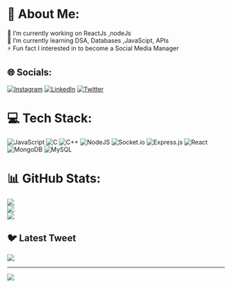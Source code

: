 # 💫 About Me:
 🔭 I’m currently working on ReactJs ,nodeJs<br>🌱 I’m currently learning DSA, Databases ,JavaScipt, APIs <br>⚡ Fun fact I interested in to become a Social Media Manager


## 🌐 Socials:
[![Instagram](https://img.shields.io/badge/Instagram-%23E4405F.svg?logo=Instagram&logoColor=white)](https://instagram.com/ajay__jadhav) [![LinkedIn](https://img.shields.io/badge/LinkedIn-%230077B5.svg?logo=linkedin&logoColor=white)](https://linkedin.com/in/https://www.linkedin.com/in/ajay-jadhav-5b7421207) [![Twitter](https://img.shields.io/badge/Twitter-%231DA1F2.svg?logo=Twitter&logoColor=white)](https://twitter.com/@jadhav_theajay) 

# 💻 Tech Stack:
![JavaScript](https://img.shields.io/badge/javascript-%23323330.svg?style=for-the-badge&logo=javascript&logoColor=%23F7DF1E) ![C](https://img.shields.io/badge/c-%2300599C.svg?style=for-the-badge&logo=c&logoColor=white) ![C++](https://img.shields.io/badge/c++-%2300599C.svg?style=for-the-badge&logo=c%2B%2B&logoColor=white) ![NodeJS](https://img.shields.io/badge/node.js-6DA55F?style=for-the-badge&logo=node.js&logoColor=white) ![Socket.io](https://img.shields.io/badge/Socket.io-black?style=for-the-badge&logo=socket.io&badgeColor=010101) ![Express.js](https://img.shields.io/badge/express.js-%23404d59.svg?style=for-the-badge&logo=express&logoColor=%2361DAFB) ![React](https://img.shields.io/badge/react-%2320232a.svg?style=for-the-badge&logo=react&logoColor=%2361DAFB) ![MongoDB](https://img.shields.io/badge/MongoDB-%234ea94b.svg?style=for-the-badge&logo=mongodb&logoColor=white) ![MySQL](https://img.shields.io/badge/mysql-%2300f.svg?style=for-the-badge&logo=mysql&logoColor=white)
# 📊 GitHub Stats:
![](https://github-readme-stats.vercel.app/api?username=NoobAjay&theme=dark&hide_border=false&include_all_commits=false&count_private=false)<br/>
![](https://github-readme-streak-stats.herokuapp.com/?user=NoobAjay&theme=dark&hide_border=false)<br/>
![](https://github-readme-stats.vercel.app/api/top-langs/?username=NoobAjay&theme=dark&hide_border=false&include_all_commits=false&count_private=false&layout=compact)

## 🐦 Latest Tweet
[![](https://gtce.itsvg.in/api?username=@jadhav_theajay)](https://github.com/VishwaGauravIn/github-twitter-card-embed)

---
[![](https://visitcount.itsvg.in/api?id=NoobAjay&icon=0&color=0)](https://visitcount.itsvg.in)

<!-- Proudly created with GPRM ( https://gprm.itsvg.in ) -->
